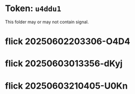 # Token: `u4ddu1`

This folder may or may not contain signal.
# flick 20250602203306-O4D4
# flick 20250603013356-dKyj
# flick 20250603210405-U0Kn
